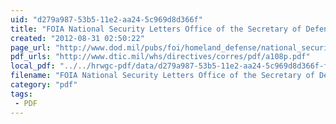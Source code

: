 ```yaml
---
uid: "d279a987-53b5-11e2-aa24-5c969d8d366f"
title: "FOIA National Security Letters Office of the Secretary of Defense and Joint Staff FOIA Requester Service Center"
created: "2012-08-31 02:50:22"
page_url: "http://www.dod.mil/pubs/foi/homeland_defense/national_security_letters/"
pdf_urls: "http://www.dtic.mil/whs/directives/corres/pdf/a108p.pdf"
local_pdf: "../../hrwgc-pdf/data/d279a987-53b5-11e2-aa24-5c969d8d366f-foia-national-security-letters-office-of-the-secretary-of-defense-and-joint-staff-foia-requester-service-center.pdf"
filename: "FOIA National Security Letters Office of the Secretary of Defense and Joint Staff FOIA Requester Service Center.html"
category: "pdf"
tags: 
 - PDF
---
```

